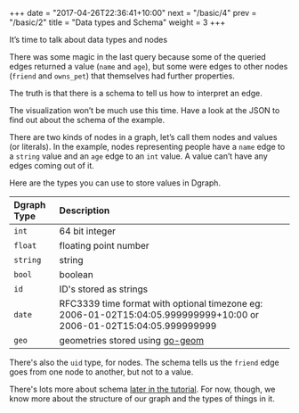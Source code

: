 +++
date = "2017-04-26T22:36:41+10:00"
next = "/basic/4"
prev = "/basic/2"
title = "Data types and Schema"
weight = 3
+++

It’s time to talk about data types and nodes

There was some magic in the last query because some of the queried
edges returned a value (`name` and `age`), but some were edges to
other nodes (`friend` and `owns_pet`) that themselves had further properties.

The truth is that there is a schema to tell us how to interpret an edge.

The visualization won’t be much use this time.  Have a look at the JSON to find out about the schema of the example.

There are two kinds of nodes in a graph, let’s call them nodes and
values (or literals).  In the example, nodes representing people have
a `name` edge to a `string` value and an `age` edge to an `int` value.  A value can’t have any edges coming out of it.

Here are the types you can use to store values in Dgraph.

| Dgraph Type | Description |
|:------------|:--------|
|  `int`      | 64 bit integer   |
|  `float`    | floating point number   |
|  `string`   | string  |
|  `bool`     | boolean    |
|  `id`       | ID's stored as strings  |
|  `date`     | RFC3339 time format with optional timezone eg: 2006-01-02T15:04:05.999999999+10:00 or 2006-01-02T15:04:05.999999999    |
|  `geo`      | geometries stored using [go-geom](https://github.com/twpayne/go-geom)    |



There's also the `uid` type, for nodes.  The schema tells us the `friend` edge goes from one node to another, but not to a value.

There's lots more about schema [later in the tutorial](/schema/1).  For now, though, we know more about the structure of our graph and the types of things in it.
